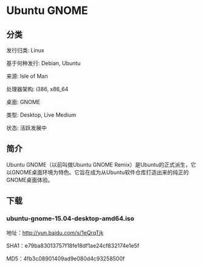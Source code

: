# Ubuntu GNOME

## 分类

发行归类: Linux

基于何种发行: Debian, Ubuntu

来源: Isle of Man

处理器架构: i386, x86_64

桌面: GNOME

类型: Desktop, Live Medium

状态: 活跃发展中

## 简介

Ubuntu GNOME（以前叫做Ubuntu GNOME Remix）是Ubuntu的正式派生，它以GNOME桌面环境为特色。它旨在成为从Ubuntu软件仓库打造出来的纯正的GNOME桌面体验。

## 下载

###  ubuntu-gnome-15.04-desktop-amd64.iso

地址：http://yun.baidu.com/s/1eQrqTjk

SHA1：e79ba83013757f18fe18df1ae24cf832174e1e5f

MD5：4fb3c08901409ad9e080d4c93258500f